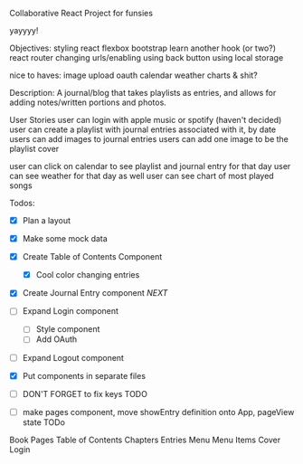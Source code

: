 Collaborative React Project for funsies

yayyyy!

Objectives:
  styling react
    flexbox
    bootstrap
  learn another hook (or two?)
  react router
  changing urls/enabling using back button
  using local storage
  
  nice to haves:
    image upload
    oauth
    calendar
    weather
    charts & shit?

Description:
    A journal/blog that takes playlists as entries, and allows for adding notes/written portions and photos.

User Stories
  user can login with apple music or spotify (haven't decided)
  user can create a playlist with journal entries associated with it, by date
  users can add images to journal entries
  users can add one image to be the playlist cover
  
  user can click on calendar to see playlist and journal entry for that day
  user can see weather for that day as well
  user can see chart of most played songs
  

Todos:
- [x] Plan a layout
- [x] Make some mock data
- [x] Create Table of Contents Component
  - [x] Cool color changing entries
- [x] Create Journal Entry component *NEXT*
- [ ] Expand Login component
  - [ ] Style component
  - [ ] Add OAuth
- [ ] Expand Logout component
- [X] Put components in separate files
- [ ] DON'T FORGET to fix keys TODO
- [ ] make pages component, move showEntry definition onto App, pageView state TODo


Book
  Pages
    Table of Contents
      Chapters
        Entries
    Menu
      Menu Items
Cover
  Login


  <!-- Co-authored-by: Katrina Huber-Juma <katrina.huber@gmail.com> -->